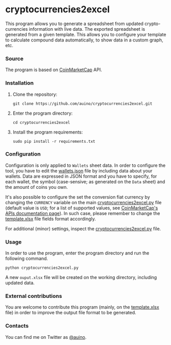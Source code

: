 # cryptocurrencies2excel

This program allows you to generate a spreadsheet from updated crypto-currencies information with live data.
The exported spreadsheet is generated from a given template.
This allows you to configure your template to calculate compound data automatically, to show data in a custom graph, etc. 

### Source ###

The program is based on [CoinMarketCap](https://coinmarketcap.com) API.

### Installation ###

 1. Clone the repository:

    ```
    git clone https://github.com/auino/cryptocurrencies2excel.git
    ```

 1. Enter the program directory:

    ```
    cd cryptocurrencies2excel
    ```

 3. Install the program requirements:

    ```
    sudo pip install -r requirements.txt
    ```

### Configuration ###

Configuration is only applied to `Wallets` sheet data.
In order to configure the tool, you have to edit the [wallets.json](https://github.com/auino/cryptocurrencies2excel/blob/master/wallets.json) file by including data about your wallets.
Data are expressed in JSON format and you have to specify, for each wallet, the symbol (case-sensive; as generated on the `Data` sheet) and the amount of coins you own.

It's also possible to configure the set the conversion fiat currency by changing the `CURRENCY` variable on the main [cryptocurrencies2excel.py](https://github.com/auino/cryptocurrencies2excel/blob/master/cryptocurrencies2excel.py) file (default value is `USD`; for a list of supported values, see [CoinMarketCap's APIs documentation page](https://coinmarketcap.com/api/)).
In such case, please remember to change the [template.xlsx](https://github.com/auino/cryptocurrencies2excel/blob/master/template.xlsx) file fields format accordingly.

For additional (minor) settings, inspect the [cryptocurrencies2excel.py](https://github.com/auino/cryptocurrencies2excel/blob/master/cryptocurrencies2excel.py) file.

### Usage ###

In order to use the program, enter the program directory and run the following command.

```
python cryptocurrencies2excel.py
```

A new `ouput.xlsx` file will be created on the working directory, including updated data.

### External contributions ###

You are welcome to contribute this program (mainly, on the [template.xlsx](https://github.com/auino/cryptocurrencies2excel/blob/master/template.xlsx) file) in order to improve the output file format to be generated.

### Contacts ###

You can find me on Twitter as [@auino](https://twitter.com/auino).

